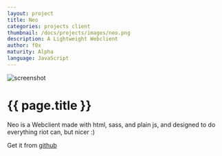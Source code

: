 ```yaml
---
layout: project
title: Neo
categories: projects client
thumbnail: /docs/projects/images/neo.png
description: A Lightweight Webclient
author: f0x
maturity: Alpha
language: JavaScript
---
```


![screenshot](/docs/projects/images/neo.png "{{ page.title }}")

# {{ page.title }}
Neo is a Webclient made with html, sass, and plain js, and designed to do everything riot can, but nicer :)

Get it from [github](https://github.com/f0x52/neo)
